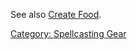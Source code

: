 See also [Create Food](Create_Food.md "wikilink").

[Category: Spellcasting Gear](Category:_Spellcasting_Gear "wikilink")
